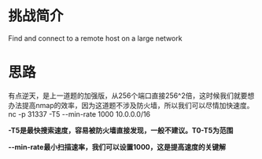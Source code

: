 # 挑战简介
Find and connect to a remote host on a large network

# 思路
有点逆天，是上一道题的加强版，从256个端口直接256^2倍，这时候我们就要想办法提高nmap的效率，因为这道题不涉及防火墙，所以我们可以尽情加快速度。
nc -p 31337 -T5 --min-rate 1000 10.0.0.0/16

**-T5是最快搜索速度，容易被防火墙直接发现，一般不建议。T0-T5为范围**

**--min-rate最小扫描速率，我们可以设置1000，这是提高速度的关键解**

